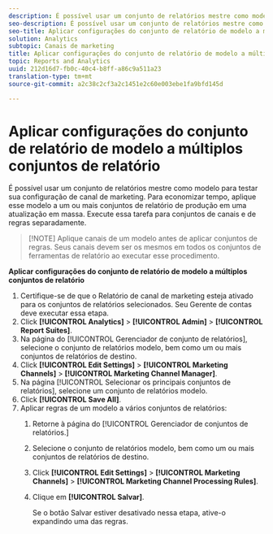 ```yaml
---
description: É possível usar um conjunto de relatórios mestre como modelo para testar sua configuração de canal de marketing. Para economizar tempo, aplique esse modelo a um ou mais conjuntos de relatório de produção em uma atualização em massa. Execute essa tarefa para conjuntos de canais e de regras separadamente.
seo-description: É possível usar um conjunto de relatórios mestre como modelo para testar sua configuração de canal de marketing. Para economizar tempo, aplique esse modelo a um ou mais conjuntos de relatório de produção em uma atualização em massa. Execute essa tarefa para conjuntos de canais e de regras separadamente.
seo-title: Aplicar configurações do conjunto de relatório de modelo a múltiplos conjuntos de relatório
solution: Analytics
subtopic: Canais de marketing
title: Aplicar configurações do conjunto de relatório de modelo a múltiplos conjuntos de relatório
topic: Reports and Analytics
uuid: 212d16d7-fb0c-40c4-b8ff-a86c9a511a23
translation-type: tm+mt
source-git-commit: a2c38c2cf3a2c1451e2c60e003ebe1fa9bfd145d

---
```



# Aplicar configurações do conjunto de relatório de modelo a múltiplos conjuntos de relatório

É possível usar um conjunto de relatórios mestre como modelo para testar sua configuração de canal de marketing. Para economizar tempo, aplique esse modelo a um ou mais conjuntos de relatório de produção em uma atualização em massa. Execute essa tarefa para conjuntos de canais e de regras separadamente.

> [!NOTE] Aplique canais de um modelo antes de aplicar conjuntos de regras. Seus canais devem ser os mesmos em todos os conjuntos de ferramentas de relatório ao executar esse procedimento.

**Aplicar configurações do conjunto de relatório de modelo a múltiplos conjuntos de relatório**

1. Certifique-se de que o Relatório de canal de marketing esteja ativado para os conjuntos de relatórios selecionados. Seu Gerente de contas deve executar essa etapa.
1. Click **[!UICONTROL Analytics]** &gt; **[!UICONTROL Admin]** &gt; **[!UICONTROL Report Suites]**.
1.  Na página do [!UICONTROL Gerenciador de conjunto de relatórios], selecione o conjunto de relatórios modelo, bem como um ou mais conjuntos de relatórios de destino.
1. Click **[!UICONTROL Edit Settings]** &gt; **[!UICONTROL Marketing Channels]** &gt; **[!UICONTROL Marketing Channel Manager]**.
1. Na página [!UICONTROL Selecionar os principais conjuntos de relatórios], selecione um conjunto de relatórios modelo.
1. Click **[!UICONTROL Save All]**.
1. Aplicar regras de um modelo a vários conjuntos de relatórios:
   1. Retorne à página do [!UICONTROL Gerenciador de conjuntos de relatórios.]
   1. Selecione o conjunto de relatórios modelo, bem como um ou mais conjuntos de relatórios de destino.
   1. Click **[!UICONTROL Edit Settings]** &gt; **[!UICONTROL Marketing Channels]** &gt; **[!UICONTROL Marketing Channel Processing Rules]**.
   1. Clique em **[!UICONTROL Salvar]**.

      Se o botão Salvar estiver desativado nessa etapa, ative-o expandindo uma das regras.

